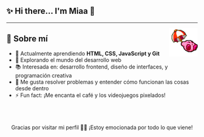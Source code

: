 ## ✨ Hi there...  I'm Miaa 👋
---
<p>
  <img src="./kirby3.gif" align="right" width="15%"/>
  <samp>
   <h2>🚀 Sobre mí</h2>
<ul>
  <li>🌱 Actualmente aprendiendo <strong>HTML, CSS, JavaScript y Git</strong></li>
  <li>🔭 Explorando el mundo del desarrollo web</li>
  <li>📚 Interesada en: desarrollo frontend, diseño de interfaces, y programación creativa</li>
  <li>🧩 Me gusta resolver problemas y entender cómo funcionan las cosas desde dentro</li>
  <li>⚡ Fun fact: ¡Me encanta el café y los videojuegos pixelados!</li>
</ul>
    </samp>
   <br>
  
  <br>
  <p align="center">
    Gracias por visitar mi perfil 🙌✨ ¡Estoy emocionada por todo lo que viene!
    <br>
  </p>
  
</p>


<!--



